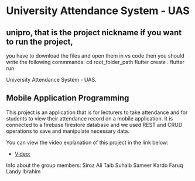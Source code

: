 # University Attendance System - UAS


## unipro, that is the project nickname if you want to run the project, 
 you have to download the files and open them in vs code then you should write the following commmands: 
    cd root_folder_path
    flutter create .
    flutter run

University Attendance System - UAS.

## Mobile Application Programming

This project is an application that is for lecturers to take attendance and for students to view their attendance record on a mobile application.
It is connected to a firebase firestore database and we used REST and CRUD operations to save and manipulate necessary data. 

You can view the video explanation of this project in the link below:

- [Video: ](https://youtube.com)


Info about the group members:
  Siroz Ali Taib
  Suhaib Sameer
  Kardo Faruq
  Landy Ibrahim
  


